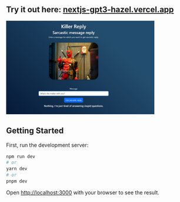 ## Try it out here: [nextjs-gpt3-hazel.vercel.app](nextjs-gpt3-hazel.vercel.app)

<img src="/screenshots/sc.jpg" height="80%" width="80%" >


## Getting Started

First, run the development server:

```bash
npm run dev
# or
yarn dev
# or
pnpm dev
```

Open [http://localhost:3000](http://localhost:3000) with your browser to see the result.
